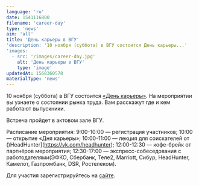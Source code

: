 ```yaml
---
language: 'ru'
date: 1541116800
filename: 'career-day'
type: 'news'
aim: 'all'
title: 'День карьеры в ВГУ'
'description: '10 ноября (суббота) в ВГУ состоится День карьеры...'
'images:
  - src: '/images/career-day.jpg'
    alt: 'День карьеры в ВГУ'
    type: 'image'
updatedAt: 1568360578
materialType: 'news'
---
```

10 ноября (суббота) в ВГУ состоится [«День карьеры»](https://vk.com/vsu_career). На мероприятии вы узнаете о состоянии рынка труда. Вам расскажут где и кем работают выпускники.

Встреча пройдет в актовом зале ВГУ.

Расписание мероприятия: 9:00-10:00 — регистрация участников; 10:00 — открытие «Дня карьеры»; 10:00-11:00 — лекция для соискателей от ()HeadHunter\](https://vk.com/headhunter); 12:00-12:30 — кофе-брейк от партнёров мероприятия; 12:30-17:00 — экспресс-собеседования с работодателями(ЭФКО, Сбербанк, Теле2, Marriott, Сибур, HeadHunter, Камелот, Газпромбанк, DSR, Ростелеком).

Для участия зарегистрируйтесь на [сайте](https://vk.cc/8DvwJO).
